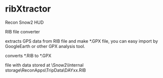 # ribXtractor
Recon Snow2 HUD

RIB file converter

extracts GPS data from RIB file and make *.GPX file,
you can easy import by GoogleEarth or other GPX analysis tool.  

converts *.RIB to *.GPX

file with data stored at
\Snow2\Internal storage\ReconApps\TripData\DAYxx.RIB

